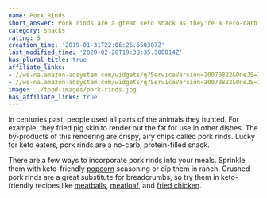 ```yaml
---
name: Pork Rinds
short_answer: Pork rinds are a great keto snack as they're a zero-carb food.
category: snacks
rating: 5
creation_time: '2019-01-31T22:06:26.650387Z'
last_modified_time: '2020-02-28T19:38:35.300014Z'
has_plural_title: true
affiliate_links:
- //ws-na.amazon-adsystem.com/widgets/q?ServiceVersion=20070822&OneJS=1&Operation=GetAdHtml&MarketPlace=US&source=ss&ref=as_ss_li_til&ad_type=product_link&tracking_id=isitketo-20&language=en_US&marketplace=amazon&region=US&placement=B07GX3DHP9&asins=B07GX3DHP9&linkId=262686f4644e5b837af0439492bc51e4&show_border=true&link_opens_in_new_window=true
- //ws-na.amazon-adsystem.com/widgets/q?ServiceVersion=20070822&OneJS=1&Operation=GetAdHtml&MarketPlace=US&source=ss&ref=as_ss_li_til&ad_type=product_link&tracking_id=isitketo-20&marketplace=amazon&region=US&placement=B079QJP982&asins=B079QJP982&linkId=b0f93758a7867345f0ec8b5683b9e157&show_border=true&link_opens_in_new_window=true
image: ../food-images/pork-rinds.jpg
has_affiliate_links: true
---
```

In centuries past, people used all parts of the animals they hunted. For example, they fried pig skin to render out the fat for use in other dishes. The by-products of this rendering are crispy, airy chips called pork rinds. Lucky for keto eaters, pork rinds are a no-carb, protein-filled snack.

There are a few ways to incorporate pork rinds into your meals. Sprinkle them with keto-friendly [popcorn](/popcorn) seasoning or dip them in ranch. Crushed pork rinds are a great substitute for breadcrumbs, so try them in keto-friendly recipes like [meatballs](https://recipe-search.isitketo.org/?q=%22pork%20rinds%22%20meatballs), [meatloaf](https://recipe-search.isitketo.org/?q=%22pork%20rinds%22%20meatloaf), and [fried chicken](https://recipe-search.isitketo.org/?q=%22pork%20rinds%22%20fried%20chicken).
